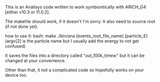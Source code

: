 This is an Analisys code written to work symbiontically with ARICH_G4 [either v10.3 or 11.0.2].

The makefile should work, if it doesn't I'm sorry. It also need to source root (if not done yet).

how to use it:
bash:
  make 
  ./bin/ana [events_root_file_name] [particle_E] (argv[2] is the particle name but I usually add the energy to not get confused)

It saves the files into a directory called "out_100k_timew" but it can be changed at your convenience.

Other than that, it not a complicated code so hopefully works on your device too.
